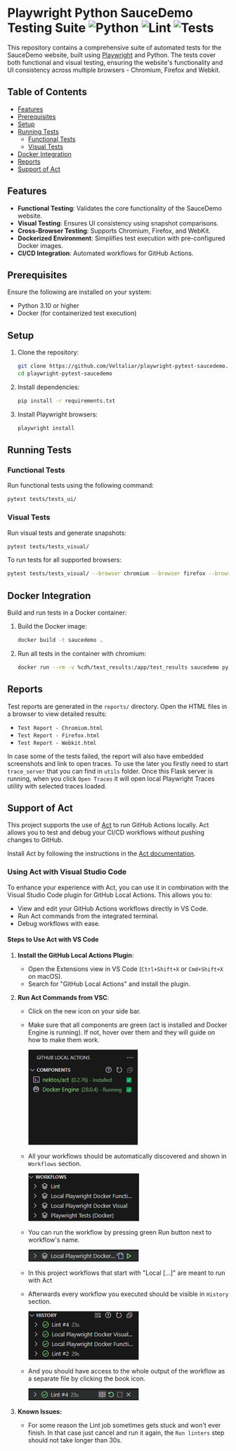 # Playwright Python SauceDemo Testing Suite ![Python](https://img.shields.io/badge/python-3.11%2B-blue) ![Lint](https://github.com/Veltaliar/playwright-python-saucedemo/actions/workflows/lint.yml/badge.svg?branch=main) ![Tests](https://github.com/Veltaliar/playwright-python-saucedemo/actions/workflows/playwright-docker.yml/badge.svg?branch=main)

This repository contains a comprehensive suite of automated tests for the SauceDemo website, built using [Playwright](https://playwright.dev/python/) and Python. The tests cover both functional and visual testing, ensuring the website's functionality and UI consistency across multiple browsers - Chromium, Firefox and Webkit.

## Table of Contents

- [Features](#features)
- [Prerequisites](#prerequisites)
- [Setup](#setup)
- [Running Tests](#running-tests)
  - [Functional Tests](#functional-tests)
  - [Visual Tests](#visual-tests)
- [Docker Integration](#docker-integration)
- [Reports](#reports)
- [Support of Act](#support-of-act)

## Features

- **Functional Testing**: Validates the core functionality of the SauceDemo website.
- **Visual Testing**: Ensures UI consistency using snapshot comparisons.
- **Cross-Browser Testing**: Supports Chromium, Firefox, and WebKit.
- **Dockerized Environment**: Simplifies test execution with pre-configured Docker images.
- **CI/CD Integration**: Automated workflows for GitHub Actions.

## Prerequisites

Ensure the following are installed on your system:

- Python 3.10 or higher
- Docker (for containerized test execution)

## Setup

1. Clone the repository:

   ```bash
   git clone https://github.com/Veltaliar/playwright-pytest-saucedemo.git
   cd playwright-pytest-saucedemo
   ```

2. Install dependencies:

   ```bash
   pip install -r requirements.txt
   ```

3. Install Playwright browsers:
   ```bash
   playwright install
   ```

## Running Tests

### Functional Tests

Run functional tests using the following command:

```bash
pytest tests/tests_ui/
```

### Visual Tests

Run visual tests and generate snapshots:

```bash
pytest tests/tests_visual/
```

To run tests for all supported browsers:

```bash
pytest tests/tests_visual/ --browser chromium --browser firefox --browser webkit
```

## Docker Integration

Build and run tests in a Docker container:

1. Build the Docker image:

   ```bash
   docker build -t saucedemo .
   ```

2. Run all tests in the container with chromium:
   ```bash
   docker run --rm -v %cd%/test_results:/app/test_results saucedemo pytest --browser=chromium
   ```

## Reports

Test reports are generated in the `reports/` directory. Open the HTML files in a browser to view detailed results:

- `Test Report - Chromium.html`
- `Test Report - Firefox.html`
- `Test Report - Webkit.html`

In case some of the tests failed, the report will also have embedded screenshots and link to open traces. To use the later you firstly need to start `trace_server` that you can find in `utils` folder. Once this Flask server is running, when you click `Open Traces` it will open local Playwright Traces utility with selected traces loaded.

## Support of Act

This project supports the use of [Act](https://github.com/nektos/act) to run GitHub Actions locally. Act allows you to test and debug your CI/CD workflows without pushing changes to GitHub.

Install Act by following the instructions in the [Act documentation](https://github.com/nektos/act#installation).

### Using Act with Visual Studio Code

To enhance your experience with Act, you can use it in combination with the Visual Studio Code plugin for GitHub Local Actions. This allows you to:

- View and edit your GitHub Actions workflows directly in VS Code.
- Run Act commands from the integrated terminal.
- Debug workflows with ease.

#### Steps to Use Act with VS Code

1. **Install the GitHub Local Actions Plugin**:

   - Open the Extensions view in VS Code (`Ctrl+Shift+X` or `Cmd+Shift+X` on macOS).
   - Search for "GitHub Local Actions" and install the plugin.

2. **Run Act Commands from VSC**:

   - Click on the new icon on your side bar.
   - Make sure that all components are green (act is installed and Docker Engine is running). If not, hover over them and they will guide on how to make them work.

     ![Components section](readme_images/components_section.png)

   - All your workflows should be automatically discovered and shown in `Workflows` section.

     ![Workflows section](readme_images/workflows_section.png)

   - You can run the workflow by pressing green Run button next to workflow's name.

     ![Run arrow](readme_images/run_arrow.png)

   - In this project workflows that start with "Local [...]" are meant to run with Act
   - Afterwards every workflow you executed should be visible in `History` section.

     ![History section](readme_images/history_section.png)

   - And you should have access to the whole output of the workflow as a separate file by clicking the book icon.

     ![View output](readme_images/view_output.png)

3. **Known Issues:**
   - For some reason the Lint job sometimes gets stuck and won't ever finish. In that case just cancel and run it again, the `Run linters` step should not take longer than 30s.
